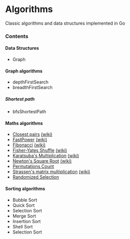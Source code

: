 # Algorithms

Classic algorithms and data structures implemented in Go

### Contents

#### Data Structures

* Graph

#### Graph algorithms

* depthFirstSearch
* breadthFirstSearch

##### Shortest path

* bfsShortestPath

#### Maths algorithms

* [Closest pairs](https://github.com/arnauddri/algorithms/tree/master/maths/closest-pair) [(wiki)](http://en.wikipedia.org/wiki/Closest_pair_of_points_problem)
* [FastPower](https://github.com/arnauddri/algorithms/tree/master/maths/fast-power) [(wiki)](http://en.wikipedia.org/wiki/Exponentiation_by_squaring)
* [Fibonacci](https://github.com/arnauddri/algorithms/tree/master/maths/fibonacci) [(wiki)](http://en.wikipedia.org/wiki/Fibonacci_number)
* [Fisher-Yates Shuffle](https://github.com/arnauddri/algorithms/tree/master/maths/fisher-yates) [(wiki)](http://en.wikipedia.org/wiki/Fisher%E2%80%93Yates_shuffle)
* [Karatsuba's Multiplication](https://github.com/arnauddri/algorithms/tree/master/maths/karatsuba) [(wiki)](http://en.wikipedia.org/wiki/Karatsuba_algorithm)
* [Newton's Square Root](https://github.com/arnauddri/algorithms/tree/master/maths/newton-sqrt) [(wiki)](http://en.wikipedia.org/wiki/Newton%27s_method)
* [Permutations Count](https://github.com/arnauddri/algorithms/tree/master/maths/permutations-count)
* [Strassen's matrix multiplication](https://github.com/arnauddri/algorithms/tree/master/maths/matrix) [(wiki)](http://en.wikipedia.org/wiki/Strassen_algorithm)
* [Randomized Selection](https://github.com/arnauddri/algorithms/tree/master/maths/RSelect)

#### Sorting algorithms

* Bubble Sort
* Quick Sort
* Selection Sort
* Merge Sort
* Insertion Sort
* Shell Sort
* Selection Sort
